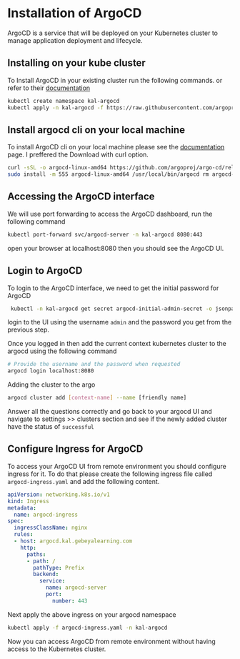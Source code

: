 # Installation of ArgoCD
ArgoCD is a service that will be deployed on your Kubernetes cluster to manage application deployment and lifecycle.

## Installing on your kube cluster
To Install ArgoCD in your existing cluster run the following commands. or refer to their [documentation](https://argo-cd.readthedocs.io/en/stable/getting_started/)
```bash
kubectl create namespace kal-argocd 
kubectl apply -n kal-argocd -f https://raw.githubusercontent.com/argoproj/argo-cd/stable/manifests/install.yaml
```
## Install argocd cli on your local machine
To install ArgoCD cli on your local machine please see the [documentation](https://argo-cd.readthedocs.io/en/stable/cli_installation/) page. I preffered the Download with curl option.
```bash
curl -sSL -o argocd-linux-amd64 https://github.com/argoproj/argo-cd/releases/latest/download/argocd-linux-amd64 
sudo install -m 555 argocd-linux-amd64 /usr/local/bin/argocd rm argocd-linux-amd64

```
## Accessing the ArgoCD interface
We will use port forwarding to access the ArgoCD dashboard, run the following command
```bash
kubectl port-forward svc/argocd-server -n kal-argocd 8080:443
```
open your browser at localhost:8080 then you should see the ArgoCD UI. 
## Login to ArgoCD
To login to the ArgoCD interface, we need to get the initial password for ArgoCD
```bash
 kubectl -n kal-argocd get secret argocd-initial-admin-secret -o jsonpath="{.data.password}" | base64 -d
```
login to the UI using the username `admin` and the password you get from the previous  step.

Once you logged in then add the current context kubernetes cluster to the argocd using the following command
```bash
# Provide the username and the password when requested
argocd login localhost:8080
```
Adding the cluster to the argo
```bash
argocd cluster add [context-name] --name [friendly name]
```
Answer all the questions correctly and go back to your argocd UI and navigate to settings >> clusters section and see if the newly added cluster have the status of `successful`

## Configure Ingress for ArgoCD
To access your ArgoCD UI from remote environment you should configure ingress for it. To do that please create the following ingress file called `argocd-ingress.yaml` and add the following content.
```yaml
apiVersion: networking.k8s.io/v1
kind: Ingress
metadata:
  name: argocd-ingress
spec:
  ingressClassName: nginx
  rules:
  - host: argocd.kal.gebeyalearning.com
    http:
      paths:
      - path: /
        pathType: Prefix
        backend:
          service:
            name: argocd-server
            port:
              number: 443
```
Next apply the above ingress on your argocd namespace
```bash
kubectl apply -f argocd-ingress.yaml -n kal-argocd
```
Now you can access ArgoCD from remote environment without having access to the Kubernetes cluster.
